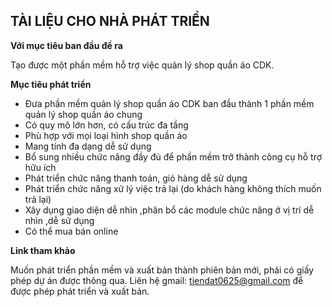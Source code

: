 ﻿## TÀI LIỆU CHO NHÀ PHÁT TRIỂN

**Với mục tiêu ban đầu đề ra**
 
Tạo được một phần mềm hỗ trợ việc quản lý shop quần áo CDK.

**Mục tiêu phát triển**

<ul>
<li> Đưa phần mềm quản lý shop quần áo CDK ban đầu thành 1 phần mềm quản lý
shop quần áo chung</li>
<li>Có quy mô lớn hơn, có cấu trúc đa tầng</li>
<li>Phù hợp với mọi loại hình shop quần áo </li>
<li>Mang tính đa dạng dễ sử dụng</li>
<li>Bổ sung nhiều chức năng đầy đủ để phần mềm trở thành công cụ hỗ trợ hữu ích</li>
<li>Phát triển chức năng thanh toán, giỏ hàng dễ sử dụng</li>
<li>Phát triển chức năng xử lý việc trả lại (do khách hàng không thích muốn trả lại)</li>
<li>Xây dụng giao diện dễ nhìn ,phân bổ các module chức năng ở vị trí dễ nhìn ,dễ sử dụng</li>
<li>Có thể mua bán online</li>
</ul>

**Link tham khảo** 

Muốn phát triển phần mềm và xuất bản thành phiên bản mới, phải có giấy phép dự án
được thông qua. Liên hệ gmail: tiendat0625@gmail.com để được phép phát triển và
xuất bản.

    

